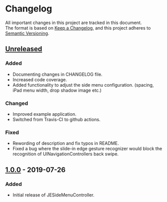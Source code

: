 # Changelog

All important changes in this project are tracked in this document.  
The format is based on [Keep a Changelog](https://keepachangelog.com/en/1.0.0), and this project adheres to [Semantic Versioning](https://semver.org/spec/v2.0.0.html).

## [Unreleased]
### Added
- Documenting changes in CHANGELOG file.
- Increased code coverage.
- Added functionality to adjust the side menu configuration. (spacing, iPad menu width, drop shadow image etc.)

### Changed
- Improved example application.
- Switched from Travis-CI to github actions.

### Fixed
- Rewording of description and fix typos in README.
- Fixed a bug where the slide-in edge gesture recognizer would block the recognition of UINavigationControllers back swipe.

## [1.0.0] - 2019-07-26
### Added
- Initial release of JESideMenuController.

[Unreleased]: https://github.com/jaeilers/JESideMenuController/compare/1.0.0...HEAD
[1.0.0]: https://github.com/jaeilers/JESideMenuController/releases/tag/1.0.0
